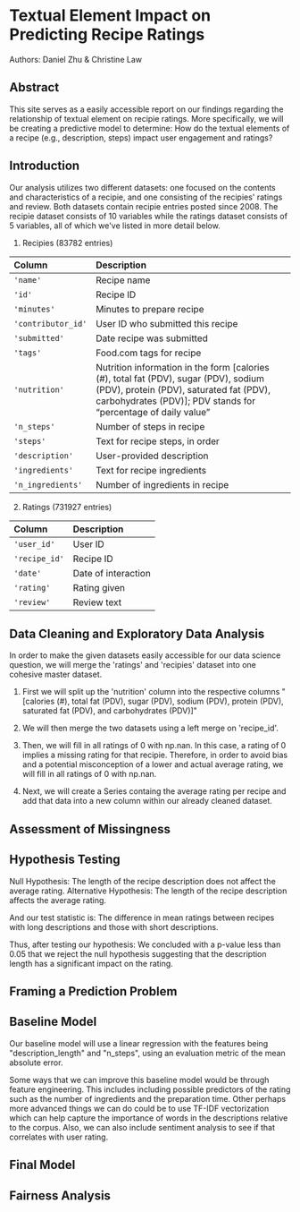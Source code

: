 # Textual Element Impact on Predicting Recipe Ratings

Authors: Daniel Zhu & Christine Law

## Abstract

This site serves as a easily accessible report on our findings regarding the relationship of textual element on recipie ratings. More specifically, we will be creating a predictive model to determine: How do the textual elements of a recipe (e.g., description, steps) impact user engagement and ratings?

## Introduction
Our analysis utilizes two different datasets: one focused on the contents and characteristics of a recipie, and one consisting of the recipies' ratings and review. Both datasets contain recipie entries posted since 2008. The recipie dataset consists of 10 variables while the ratings dataset consists of 5 variables, all of which we've listed in more detail below.  

1. Recipies (83782 entries)

| Column             | Description                                                                                                                                                                                       |
| :----------------- | :------------------------------------------------------------------------------------------------------------------------------------------------------------------------------------------------ |
| `'name'`           | Recipe name                                                                                                                                                                                       |
| `'id'`             | Recipe ID                                                                                                                                                                                         |
| `'minutes'`        | Minutes to prepare recipe                                                                                                                                                                         |
| `'contributor_id'` | User ID who submitted this recipe                                                                                                                                                                 |
| `'submitted'`      | Date recipe was submitted                                                                                                                                                                         |
| `'tags'`           | Food.com tags for recipe                                                                                                                                                                          |
| `'nutrition'`      | Nutrition information in the form [calories (#), total fat (PDV), sugar (PDV), sodium (PDV), protein (PDV), saturated fat (PDV), carbohydrates (PDV)]; PDV stands for “percentage of daily value” |
| `'n_steps'`        | Number of steps in recipe                                                                                                                                                                         |
| `'steps'`          | Text for recipe steps, in order                                                                                                                                                                   |
| `'description'`    | User-provided description                                                                                                                                                                         |
| `'ingredients'`    | Text for recipe ingredients                                                                                                                                                                       |
| `'n_ingredients'`  | Number of ingredients in recipe

2. Ratings (731927 entries)

| Column        | Description         |
| :------------ | :------------------ |
| `'user_id'`   | User ID             |
| `'recipe_id'` | Recipe ID           |
| `'date'`      | Date of interaction |
| `'rating'`    | Rating given        |
| `'review'`    | Review text         |

## Data Cleaning and Exploratory Data Analysis
In order to make the given datasets easily accessible for our data science question, we will merge the 'ratings' and 'recipies' dataset into one cohesive master dataset.

1. First we will split up the 'nutrition' column into the respective columns "[calories (#), total fat (PDV), sugar (PDV), sodium (PDV), protein (PDV), saturated fat (PDV), and carbohydrates (PDV)]"

2. We will then merge the two datasets using a left merge on 'recipe_id'.

3. Then, we will fill in all ratings of 0 with np.nan. In this case, a rating of 0 implies a missing rating for that recipie. Therefore, in order to avoid bias and a potential misconception of a lower and actual average rating, we will fill in all ratings of 0 with np.nan.

4. Next, we will create a Series containg the average rating per recipe and add that data into a new column within our already cleaned dataset. 

## Assessment of Missingness


## Hypothesis Testing
Null Hypothesis: The length of the recipe description does not affect the average rating.
Alternative Hypothesis: The length of the recipe description affects the average rating.

And our test statistic is:
The difference in mean ratings between recipes with long descriptions and those with short descriptions.

Thus, after testing our hypothesis:
We concluded with a p-value less than 0.05 that we reject the null hypothesis suggesting that the description length has a significant impact on the rating.

## Framing a Prediction Problem


## Baseline Model
Our baseline model will use a linear regression with the features being "description_length" and "n_steps", using an evaluation metric of the mean absolute error.

Some ways that we can improve this baseline model would be through feature engineering. 
This includes including possible predictors of the rating such as the number of ingredients and the preparation time. Other perhaps more advanced things we can do could be to use TF-IDF vectorization which can help capture the importance of words in the descriptions relative to the corpus. Also, we can also include sentiment analysis to see if that correlates with user rating.

## Final Model


## Fairness Analysis
